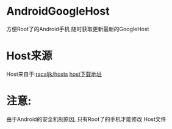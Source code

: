 # AndroidGoogleHost
方便Root了的Android手机 随时获取更新最新的GoogleHost

# Host来源
Host来自于:[racaljk/hosts](http://zh.wikipedia.com/wiki/Markdown)
[host下载地址](https://coding.net/u/scaffrey/p/hosts/git/raw/master/hosts)

# 注意:
由于Android的安全机制原因, 只有Root了的手机才能修改 Host文件



